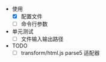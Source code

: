 - 使用
  - [x] 配置文件
  - [ ] 命令行参数

- 单元测试
  - [ ] 文件输入输出路径

- TODO
  - [ ] transform/html.js parse5 适配器